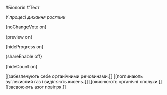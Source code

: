 #Біологія #Тест

*У процесі дихання рослини*

{noChangeVote on}

{preview on}

{hideProgress on}

{shareEnable off}

{hideCount on}

[[забезпечують себе органічними речовинами.]]
[[поглинають вуглекислий газ і виділяють кисень.]]
[[окиснюють органічні сполуки.]]
[[засвоюють азот повітря.]]
